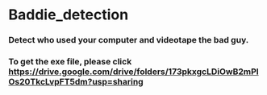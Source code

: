 # Baddie_detection
### Detect who used your computer and videotape the bad guy.
### To get the exe file, please click https://drive.google.com/drive/folders/173pkxgcLDiOwB2mPIOs20TkcLvpFT5dm?usp=sharing
